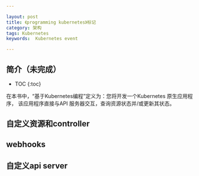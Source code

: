 ```yaml
---

layout: post
title: 《programming kubernetes》标记
category: 架构
tags: Kubernetes
keywords:  Kubernetes event

---
```


## 简介（未完成）

* TOC
{:toc}

在本书中，“基于Kubernetes编程”定义为：您将开发一个Kubernetes 原生应用程序， 该应用程序直接与API 服务器交互，查询资源状态并/或更新其状态。

## 自定义资源和controller

## webhooks

## 自定义api server